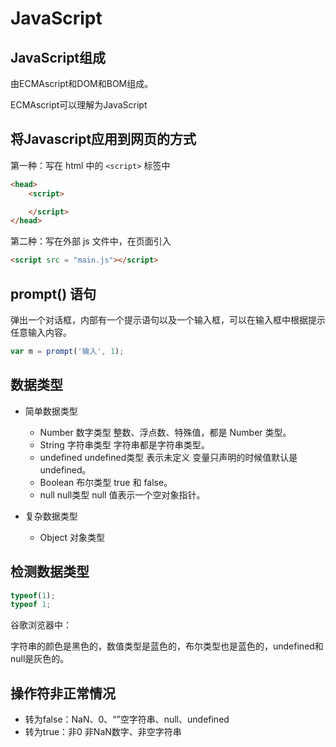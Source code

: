 # JavaScript

## JavaScript组成

由ECMAscript和DOM和BOM组成。

ECMAscript可以理解为JavaScript

## 将Javascript应用到网页的方式

第一种：写在 html 中的 `<script>` 标签中

```html
<head>
    <script>

    </script>
</head>
```

第二种：写在外部 js 文件中，在页面引入

```html
<script src = "main.js"></script>
```

## prompt() 语句

弹出一个对话框，内部有一个提示语句以及一个输入框，可以在输入框中根据提示
任意输入内容。

```JavaScript
var m = prompt('输入', 1);
```

## 数据类型

* 简单数据类型
  * Number 数字类型 整数、浮点数、特殊值，都是 Number 类型。
  * String 字符串类型 字符串都是字符串类型。
  * undefined undefined类型 表示未定义 变量只声明的时候值默认是 undefined。
  * Boolean 布尔类型 true 和 false。
  * null null类型 null 值表示一个空对象指针。

* 复杂数据类型
  * Object 对象类型

## 检测数据类型

```JavaScript
typeof(1);
typeof 1;
```

谷歌浏览器中：

字符串的颜色是黑色的，数值类型是蓝色的，布尔类型也是蓝色的，undefined和null是灰色的。

## 操作符非正常情况

* 转为false：NaN、0、“”空字符串、null、undefined
* 转为true：非0 非NaN数字、非空字符串

